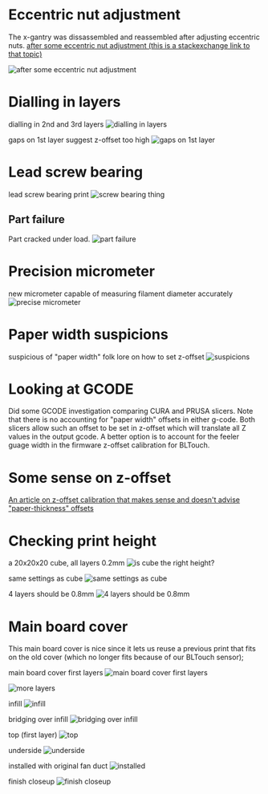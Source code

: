 # Eccentric nut adjustment
The x-gantry was dissassembled and reassembled after adjusting eccentric nuts.
[after some eccentric nut adjustment (this is a stackexchange link to that topic)](https://3dprinting.stackexchange.com/questions/8022/first-3-mm-prints-poorly-then-fine-after-that)


<!--- the bang tells github to render the linked image in document --->
![after some eccentric nut adjustment](/images/2020/December/27/after-some-eccentric-nut-adjustment.jpg)


# Dialling in layers
dialling in 2nd and 3rd layers
![dialling in layers](/images/2020/December/27/dialling-in-layers.jpg)



gaps on 1st layer suggest z-offset too high
![gaps on 1st layer](/images/2020/December/27/gaps-on-1st-layer.jpg)



# Lead screw bearing
lead screw bearing print
![screw bearing thing](/images/2020/December/27/screw-bearing-thing.jpg)


## Part failure
Part cracked under load.
![part failure](/images/2020/December/27/part-failure.jpg)



# Precision micrometer
new micrometer capable of measuring filament diameter accurately
![precise micrometer](/images/2020/December/27/precise-micrometer.jpg)


# Paper width suspicions
suspicious of "paper width" folk lore on how to set z-offset
![suspicions](/images/2020/December/27/suspicions.jpg)




# Looking at GCODE
Did some GCODE investigation comparing CURA and PRUSA slicers. Note that there is no accounting for "paper width" offsets in either g-code. Both slicers allow such an offset to be set in z-offset which will translate all Z values in the output gcode. A better option is to account for the feeler guage width in the firmware z-offset calibration for BLTouch.


# Some sense on z-offset
[An article on z-offset calibration that makes sense and doesn't advise "paper-thickness" offsets](https://www.electronicsweekly.com/blogs/engineer-in-wonderland/3d-printing-accurate-heights-prototypes-2019-09/)


# Checking print height
a 20x20x20 cube, all layers 0.2mm
![is cube the right height?](/images/2020/December/27/is-cube-the-right-height?.jpg)

same settings as cube
![same settings as cube](/images/2020/December/27/same-settings-as-cube.jpg)

4 layers should be 0.8mm
![4 layers should be 0.8mm](/images/2020/December/27/4-layers-should-be-0.8mm.jpg)


# Main board cover
This main board cover is nice since it lets us reuse a previous print that fits on the old cover (which no longer fits because of our BLTouch sensor);

main board cover first layers
![main board cover first layers](/images/2020/December/27/main-board-cover-first-layers.jpg)

![more layers](/images/2020/December/27/more-layers.jpg)

infill
![infill](/images/2020/December/27/infill.jpg)

bridging over infill
![bridging over infill](/images/2020/December/27/bridging-over-infill.jpg)

top (first layer)
![top](/images/2020/December/27/top.jpg)

underside
![underside](/images/2020/December/27/underside.jpg)

installed with original fan duct
![installed](/images/2020/December/27/installed.jpg)

finish closeup
![finish closeup](/images/2020/December/27/finish-closeup.jpg)
